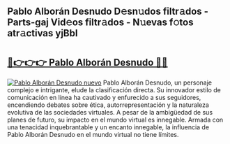 ## Pablo Alborán Desnudo D𝚎sn𝚞dos filtr𝚊dos - Parts-gaj Vid𝚎os filtr𝚊dos - N𝚞evas f𝚘tos atr𝚊ctivas yjBbI

# <h2><a href="http://mbbo74g.tromn.icu/?c=Pablo+Albor%c3%a1n+Desnudo">🔗👉👉👉 Pablo Alborán Desnudo 🔗🔗</a></h2>

[![Pablo Alborán Desnudo nuevo](https://i.imgur.com/pEAQMta.gif)](http://mbbo74g.tromn.icu/?c=Pablo+Albor%c3%a1n+Desnudo)
Pablo Alborán Desnudo, un personaje complejo e intrigante, elude la clasificación directa. Su innovador estilo de comunicación en línea ha cautivado y enfurecido a sus seguidores, encendiendo debates sobre ética, autorrepresentación y la naturaleza evolutiva de las sociedades virtuales. A pesar de la ambigüedad de sus planes de futuro, su impacto en el mundo virtual es innegable. Armada con una tenacidad inquebrantable y un encanto innegable, la influencia de Pablo Alborán Desnudo en el mundo virtual no tiene límites.
